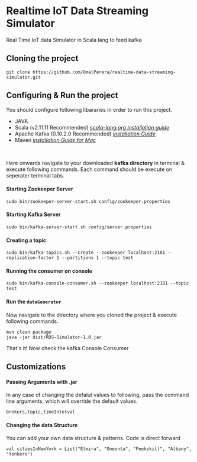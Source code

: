 # Realtime IoT Data Streaming Simulator
Real Time IoT data Simulator in Scala lang to feed kafka

## Cloning the project
    git clone https://github.com/OmalPerera/realtime-data-streaming-simulator.git
    
## Configuring & Run the project

You should configure following libararies in order to run this project.
- JAVA
- Scala (v2.11.11 Recommended) [_scala-lang.org installation guide_](https://www.scala-lang.org/download/2.11.11.html)
- Apache Kafka (0.10.2.0 Recommended) [_installation Guide_](https://omalperera.github.io/general/bigdata/2017/11/10/Setting-Up-Apache-Kafka-localy.html)
- Maven [_installation Guide for Mac_](https://omalperera.github.io/howto/2017/12/21/Install-Maven-on-Mac-OSX.html)

<br>

Here onwards navigate to your downloaded **kafka directory** in terminal & execute following commands. Each command should be execute on seperater terminal tabs.

#### Starting Zookeeper Server
    sudo bin/zookeeper-server-start.sh config/zookeeper.properties
     
#### Starting Kafka Server
    sudo bin/kafka-server-start.sh config/server.properties
    
#### Creating a topic
    sudo bin/kafka-topics.sh --create --zookeeper localhost:2181 --replication-factor 1 --partitions 1 --topic test 
    
#### Running the consumer on console
    sudo bin/kafka-console-consumer.sh --zookeeper localhost:2181 --topic test
    
#### Run the `dataGenerator`
Now navigate to the directory where you cloned the project & execute following commands.
    
    mvn clean package
    java -jar dist/RDS-Simulator-1.0.jar
    
That's it! Now check the kafka Console Consumer


## Customizations

#### Passing Arguments with .jar
In any case of changing the defalut values to following, pass the command line arguments, which will override the default values.
    
    brokers,topic,timeInterval

#### Changing the data Structure
You can add your own data structure & patterns. Code is direct forward

    val citiesInNewYork = List("Elmira", "Oneonta", "Peekskill", "Albany", "Yonkers")